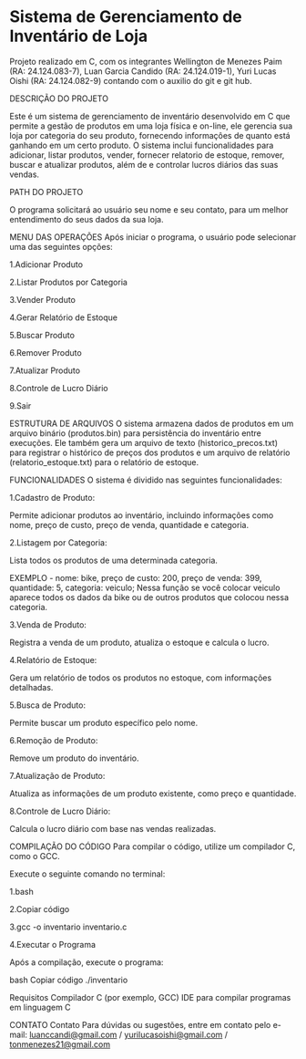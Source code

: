 # Sistema de Gerenciamento de Inventário de Loja
Projeto realizado em C, com os integrantes Wellington de Menezes Paim (RA: 24.124.083-7), Luan Garcia Candido (RA: 24.124.019-1), Yuri Lucas Oishi (RA: 24.124.082-9) contando com o auxilio do git e git hub.


DESCRIÇÃO DO PROJETO

Este é um sistema de gerenciamento de inventário desenvolvido em C que permite a gestão de produtos em uma loja física e on-line, ele gerencia sua loja por categoria do seu produto, fornecendo informaçôes de quanto está ganhando em um certo produto. O sistema inclui funcionalidades para adicionar, listar produtos, vender, fornecer relatorio de estoque, remover, buscar e atualizar produtos, além de e controlar lucros diários das suas vendas. 


PATH DO PROJETO

O programa solicitará ao usuário seu nome e seu contato, para um melhor entendimento do seus dados da sua loja.

MENU DAS OPERAÇÕES
Após iniciar o programa, o usuário pode selecionar uma das seguintes opções:

1.Adicionar Produto

2.Listar Produtos por Categoria

3.Vender Produto

4.Gerar Relatório de Estoque

5.Buscar Produto

6.Remover Produto

7.Atualizar Produto

8.Controle de Lucro Diário

9.Sair

ESTRUTURA DE ARQUIVOS
O sistema armazena dados de produtos em um arquivo binário (produtos.bin) para persistência do inventário entre execuções. Ele também gera um arquivo de texto (historico_precos.txt) para registrar o histórico de preços dos produtos e um arquivo de relatório (relatorio_estoque.txt) para o relatório de estoque.

FUNCIONALIDADES
O sistema é dividido nas seguintes funcionalidades:

1.Cadastro de Produto: 

Permite adicionar produtos ao inventário, incluindo informações como nome, preço de custo, preço de venda, quantidade e categoria.

2.Listagem por Categoria: 

Lista todos os produtos de uma determinada categoria.

EXEMPLO - nome: bike, preço de custo: 200, preço de venda: 399, quantidade: 5, categoria: veiculo; Nessa função se você colocar veiculo aparece todos os dados da bike ou de outros produtos que colocou nessa categoria.

3.Venda de Produto: 

Registra a venda de um produto, atualiza o estoque e calcula o lucro.

4.Relatório de Estoque: 

Gera um relatório de todos os produtos no estoque, com informações detalhadas.

5.Busca de Produto: 

Permite buscar um produto específico pelo nome.

6.Remoção de Produto: 

Remove um produto do inventário.

7.Atualização de Produto: 

Atualiza as informações de um produto existente, como preço e quantidade.

8.Controle de Lucro Diário: 

Calcula o lucro diário com base nas vendas realizadas.

COMPILAÇÃO DO CÓDIGO
Para compilar o código, utilize um compilador C, como o GCC. 

Execute o seguinte comando no terminal:

1.bash

2.Copiar código

3.gcc -o inventario inventario.c

4.Executar o Programa

Após a compilação, execute o programa:

bash
Copiar código
./inventario

Requisitos
Compilador C (por exemplo, GCC)
IDE para compilar programas em linguagem C

CONTATO
Contato Para dúvidas ou sugestões, entre em contato pelo e-mail: luanccandi@gmail.com / yurilucasoishi@gmail.com / tonmenezes21@gmail.com

